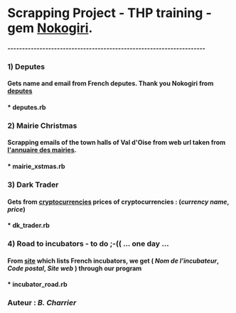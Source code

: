 # Scrapping Project - THP training - gem [Nokogiri](https://github.com/sparklemotion/nokogiri). 

#### --------------------------------------------------------------------

### 1) Deputes

#### Gets name and email from French deputes. Thank you Nokogiri from [deputes](https://www.nosdeputes.fr/deputes)

#### * deputes.rb 


### 2) Mairie Christmas

#### Scrapping emails of the town halls of Val d'Oise from web url taken from [l'annuaire des mairies](http://annuaire-des-mairies.com/val-d-oise.html).
####  * mairie_xstmas.rb


### 3) Dark Trader

#### Gets from [cryptocurrencies](https://coinmarketcap.com/all/views/all/) prices of cryptocurrencies : (*currency name*, *price*)

#### * dk_trader.rb


### 4) Road to incubators - to do ;-(( ... one day ...

#### From [site](http://www.mon-incubateur.com/site_incubateur/incubateurs) which lists French incubators, we get ( *Nom de l'incubateur*, *Code postal*, *Site web* ) through our program

#### * incubator_road.rb

### Auteur : *B. Charrier*